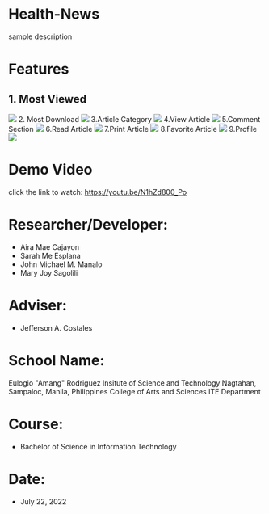 # Health-News
sample description

# Features
## 1. Most Viewed
![](image/1.png)
2. Most Download
![](image/2.png)
3.Article Category
![](image/3.png)
4.View Article
![](image/4.png)
5.Comment Section
![](image/5.png)
6.Read Article
![](image/6.png)
7.Print Article
![](image/7.png)
8.Favorite Article
![](image/8.png)
9.Profile
![](image/9.png)







# Demo Video
click the link to watch: https://youtu.be/N1hZd800_Po
# Researcher/Developer:
* Aira Mae Cajayon
* Sarah Me Esplana
* John Michael M. Manalo
* Mary Joy Sagolili
# Adviser:
* Jefferson A. Costales
# School Name:
Eulogio "Amang" Rodriguez Insitute of Science and Technology
Nagtahan, Sampaloc, Manila, Philippines
College of Arts and Sciences
ITE Department
# Course:
* Bachelor of Science in Information Technology
# Date:
* July 22, 2022

